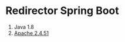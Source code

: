 # Redirector Spring Boot

1. Java 1.8
2. [Apache 2.4.51](https://archive.apache.org/dist/httpd/httpd-2.4.51.tar.gz)


